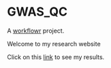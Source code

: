 # GWAS_QC

A [workflowr][] project.

[workflowr]: https://github.com/jdblischak/workflowr

Welcome to my research website

Click on this [link](first-analysis.html) to see my results.
